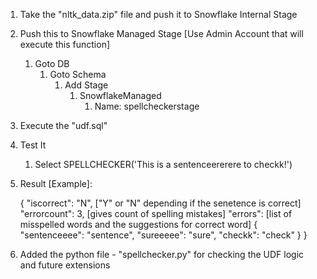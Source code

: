 1. Take the "nltk_data.zip" file and push it to Snowflake Internal Stage 
2. Push this to Snowflake Managed Stage [Use Admin Account that will execute this function]
   1. Goto DB 
      1. Goto Schema 
         1. Add Stage 
            1. SnowflakeManaged
               1. Name: spellcheckerstage 
3. Execute the "udf.sql"
4. Test It
   1. Select SPELLCHECKER('This is a sentenceererere to checkk!')
5. Result [Example]: 
   
    {
        "iscorrect": "N", ["Y" or "N" depending if the senetence is correct]
        "errorcount": 3,  [gives count of spelling mistakes]
        "errors":         [list of misspelled words and the suggestions for correct word]
            {
            "sentenceeee": "sentence", 
            "sureeeee": "sure", 
            "checkk": "check"
            }
    }

   
6. Added the python file - "spellchecker.py" for checking the UDF logic and future extensions 